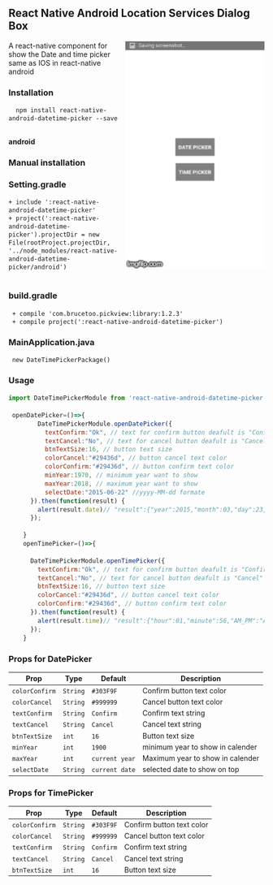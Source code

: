 ## React Native Android Location Services Dialog Box
<img width="274px" align="right" src="https://github.com/mayankgarg056/react-native-android-datetime-picker/blob/master/datetimePicker.gif" />

A react-native component for show the Date and time picker same as IOS in react-native android


### Installation

```
  npm install react-native-android-datetime-picker --save
  
```
**android**


### Manual installation 
 
 ### Setting.gradle
 ``` 
+ include ':react-native-android-datetime-picker'
+ project(':react-native-android-datetime-picker').projectDir = new File(rootProject.projectDir, '../node_modules/react-native-android-datetime-picker/android')
  
 ```

### build.gradle
``` 
 + compile 'com.brucetoo.pickview:library:1.2.3'
 + compile project(':react-native-android-datetime-picker')
```

### MainApplication.java
``` 
 new DateTimePickerPackage()
```

### Usage

```javascript
import DateTimePickerModule from 'react-native-android-datetime-picker'

 openDatePicker=()=>{
        DateTimePickerModule.openDatePicker({
          textConfirm:"Ok", // text for confirm button deafult is "Confirm"
          textCancel:"No", // text for cancel button deafult is "Cancel"
          btnTextSize:16, // button text size
          colorCancel:"#29436d", // button cancel text color
          colorConfirm:"#29436d", // button confirm text color 
          minYear:1970, // minimum year want to show
          maxYear:2018, // maximum year want to show 
          selectDate:"2015-06-22" //yyyy-MM-dd formate 
      }).then(function(result) {
        alert(result.date)// "result":{"year":2015,"month":03,"day":23,"date":"2015-03-23"} in success after select on confirm button
      });
  
    }
    openTimePicker=()=>{
  
      DateTimePickerModule.openTimePicker({
        textConfirm:"Ok", // text for confirm button deafult is "Confirm"
        textCancel:"No", // text for cancel button deafult is "Cancel"
        btnTextSize:16, // button text size
        colorCancel:"#29436d", // button cancel text color
        colorConfirm:"#29436d", // button confirm text color 
      }).then(function(result) {
        alert(result.time)// "result":{"hour":01,"minute":56,"AM_PM":"AM","time":"01:56 AM"} in success after select on confirm button
      });
    }
```



### Props for DatePicker

| Prop                              | Type        | Default     | Description                                                                              |
|-----------------------------------|-------------|-------------|------------------------------------------------------------------------------------------|
|`colorConfirm`                      |`String`       |`#303F9F`          |Confirm button text color                                                               
|`colorCancel`                       |`String`       |`#999999`          |Cancel button text color                                                                
|`textConfirm`                       |`String`        |`Confirm`         |Confirm text string                                                          
|`textCancel`                        |`String`        |`Cancel`          |Cancel text string  
|`btnTextSize`                       |`int`           |`16`              |Button text size  
|`minYear`                           |`int`           |`1900`            |minimum year to show in calender
|`maxYear`                           |`int`            |`current year`   |Maximum year to show in calender  
|`selectDate`                        |`String`         |`current date`   |selected date to show on top|front





### Props for TimePicker

| Prop                              | Type        | Default     | Description                                                                              |
|-----------------------------------|-------------|-------------|------------------------------------------------------------------------------------------|
|`colorConfirm`                      |`String`       |`#303F9F`          |Confirm button text color                                                               
|`colorCancel`                       |`String`       |`#999999`          |Cancel button text color                                                                
|`textConfirm`                       |`String`        |`Confirm`         |Confirm text string                                                          
|`textCancel`                        |`String`        |`Cancel`          |Cancel text string 
|`btnTextSize`                       |`int`           |`16`              |Button text size  




